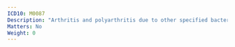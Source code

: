 ```yaml
---
ICD10: M0087
Description: "Arthritis and polyarthritis due to other specified bacterial agents: Ankle and foot"
Matters: No
Weight: 0
---
```


